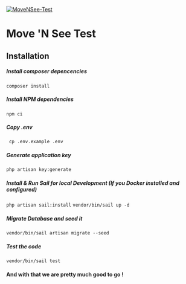 [![MoveNSee-Test](https://github.com/ThobsChoucroute/movensee-test/actions/workflows/actions.yml/badge.svg)](https://github.com/ThobsChoucroute/movensee-test/actions/workflows/actions.yml)

# Move 'N See Test

## Installation

##### Install composer depencencies
``` composer install ```
##### Install NPM dependencies
``` npm ci ```
##### Copy .env
``` cp .env.example .env```
##### Generate application key
``` php artisan key:generate ```
##### Install & Run Sail for local Development (If you Docker installed and configured)
``` php artisan sail:install ```
``` vendor/bin/sail up -d ```
##### Migrate Database and seed it
``` vendor/bin/sail artisan migrate --seed ```

##### Test the code
``` vendor/bin/sail test ```

#### And with that we are pretty much good to go !